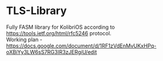# TLS-Library
Fully FASM library for KolibriOS according to https://tools.ietf.org/html/rfc5246 protocol.  
Working plan - https://docs.google.com/document/d/1RF1zVdEnMvUKxHPq-oXBiYy3LW6sS7RG3IR3zJERgiU/edit
